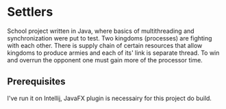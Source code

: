 # Settlers
School project written in Java, where basics of multithreading and synchronization were put to test. Two kingdoms (processes) are fighting with each other. There is supply chain of certain resources that allow kingdoms to produce armies and each of its' link is separate thread. To win and overrun the opponent one must gain more of the processor time.

## Prerequisites
I've run it on Intellij, JavaFX plugin is necessairy for this project do build.
